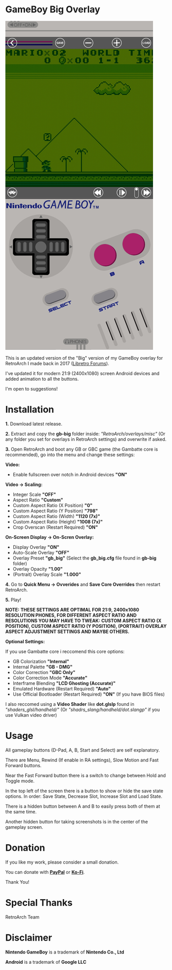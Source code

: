 # GameBoy Big Overlay

![My Image](ow.jpg)

This is an updated version of the "Big" version of my GameBoy overlay for RetroArch I made back in 2017 (<a href="https://forums.libretro.com/t/gameboy-touch-overlay/12469">Libretro Forums</a>).

I've updated it for modern 21:9 (2400x1080) screen Android devices and added animation to all the buttons.

I'm open to suggestions!

# Installation

<b>1.</b> Download latest release.

<b>2.</b> Extract and copy the <b>gb-big</b> folder inside: 
<i>"RetroArch/overlays/misc"</i> (Or any folder you set for overlays in RetroArch settings) and overwrite if asked.

<b>3.</b> Open RetroArch and boot any GB or GBC game (the Gambatte core is recommended), go into the menu and change these settings:

<b>Video:</b>
- Enable fullscreen over notch in Android devices <b>"ON"</b>

<b>Video -> Scaling:</b>
- Integer Scale <b>"OFF"</b>
- Aspect Ratio <b>"Custom"</b>
- Custom Aspect Ratio (X Position) <b>"0"</b>
- Custom Aspect Ratio (Y Position) <b>"798"</b>
- Custom Aspect Ratio (Width) <b>"1120 (7x)"</b>
- Custom Aspect Ratio (Height) <b>"1008 (7x)"</b>
- Crop Overscan (Restart Required) <b>"ON"</b>

<b>On-Screen Display -> On-Scren Overlay:</b>
- Display Overlay <b>"ON"</b>
- Auto-Scale Overlay <b>"OFF"</b>
- Overlay Preset <b>"gb_big"</b> (Select the <b>gb_big.cfg</b> file found in <b>gb-big</b> folder)
- Overlay Opacity <b>"1.00"</b>
- (Portrait) Overlay Scale <b>"1.000"</b>
  
<b>4.</b> Go to <b>Quick Menu -> Ovverides</b> and <b>Save Core Overrides</b> then restart RetroArch.
 
<b>5.</b> Play!

<b>NOTE:</b>
<b>THESE SETTINGS ARE OPTIMAL FOR 21:9, 2400x1080 RESOLUTION PHONES, FOR DIFFERENT ASPECT RATIO AND RESOLUTIONS YOU MAY HAVE TO TWEAK: CUSTOM ASPECT RATIO (X POSITION), CUSTOM ASPECT RATIO (Y POSITION), (PORTRAIT) OVERLAY ASPECT ADJUSTMENT SETTINGS AND MAYBE OTHERS.</b>
  
<b>Optional Settings:</b>
  
If you use Gambatte core i reccomend this core options:
- GB Colorization <b>"Internal"</b>
- Internal Palette <b>"GB - DMG"</b>
- Color Correction <b>"GBC Only"</b>
- Color Correction Mode <b>"Accurate"</b>
- Interframe Blending <b>"LCD Ghosting (Accurate)"</b>
- Emulated Hardware (Restart Required) <b>"Auto"</b>
- Use Official Bootloader (Restart Required) <b>"ON"</b> (If you have BIOS files)
  
I also reccomed using a <b>Video Shader</b> like <b>dot.glslp</b> found in <i>"shaders_glsl/handheld/"</i> (Or <i>"shadrs_slang/handheld/dot.slangp"</i> if you use Vulkan video driver)

# Usage

All gameplay buttons (D-Pad, A, B, Start and Select) are self explanatory. 

There are Menu, Rewind (If enable in RA settings), Slow Motion and Fast Forward buttons.

Near the Fast Forward button there is a switch to change between Hold and Toggle mode. 

In the top left of the screen there is a button to show or hide the save state options. In order: Save State, Decrease Slot, Increase Slot and Load State.

There is a hidden button between A and B to easily press both of them at the same time.

Another hidden button for taking screenshots is in the center of the gameplay screen.

# Donation
If you like my work, please consider a small donation.

You can donate with <a href="https://paypal.me/maestrosistema?country.x=IT&locale.x=it_IT"><b>PayPal</b></a> or <a href="https://ko-fi.com/maestrosistema"><b>Ko-Fi</b></a>.

Thank You!

# Special Thanks
RetroArch Team

# Disclaimer
<b>Nintendo GameBoy</b> is a trademark of <b>Nintendo Co., Ltd</b>

<b>Android</b> is a trademark of <b>Google LLC</b>
